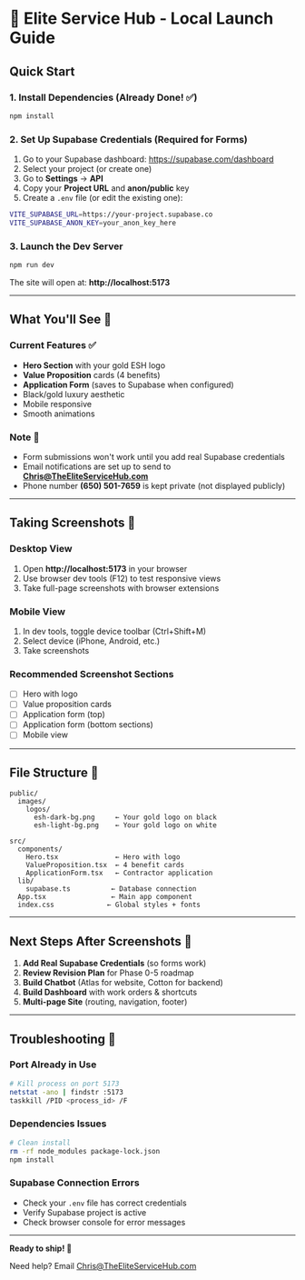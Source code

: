 # 🚀 Elite Service Hub - Local Launch Guide

## Quick Start

### 1. Install Dependencies (Already Done! ✅)
```bash
npm install
```

### 2. Set Up Supabase Credentials (Required for Forms)
1. Go to your Supabase dashboard: https://supabase.com/dashboard
2. Select your project (or create one)
3. Go to **Settings** → **API**
4. Copy your **Project URL** and **anon/public** key
5. Create a `.env` file (or edit the existing one):

```bash
VITE_SUPABASE_URL=https://your-project.supabase.co
VITE_SUPABASE_ANON_KEY=your_anon_key_here
```

### 3. Launch the Dev Server
```bash
npm run dev
```

The site will open at: **http://localhost:5173**

---

## What You'll See 👀

### Current Features ✅
- **Hero Section** with your gold ESH logo
- **Value Proposition** cards (4 benefits)
- **Application Form** (saves to Supabase when configured)
- Black/gold luxury aesthetic
- Mobile responsive
- Smooth animations

### Note 📝
- Form submissions won't work until you add real Supabase credentials
- Email notifications are set up to send to **Chris@TheEliteServiceHub.com**
- Phone number **(650) 501-7659** is kept private (not displayed publicly)

---

## Taking Screenshots 📸

### Desktop View
1. Open **http://localhost:5173** in your browser
2. Use browser dev tools (F12) to test responsive views
3. Take full-page screenshots with browser extensions

### Mobile View
1. In dev tools, toggle device toolbar (Ctrl+Shift+M)
2. Select device (iPhone, Android, etc.)
3. Take screenshots

### Recommended Screenshot Sections
- [ ] Hero with logo
- [ ] Value proposition cards
- [ ] Application form (top)
- [ ] Application form (bottom sections)
- [ ] Mobile view

---

## File Structure 📁

```
public/
  images/
    logos/
      esh-dark-bg.png     ← Your gold logo on black
      esh-light-bg.png    ← Your gold logo on white

src/
  components/
    Hero.tsx              ← Hero with logo
    ValueProposition.tsx  ← 4 benefit cards
    ApplicationForm.tsx   ← Contractor application
  lib/
    supabase.ts          ← Database connection
  App.tsx                ← Main app component
  index.css             ← Global styles + fonts
```

---

## Next Steps After Screenshots 🎯

1. **Add Real Supabase Credentials** (so forms work)
2. **Review Revision Plan** for Phase 0-5 roadmap
3. **Build Chatbot** (Atlas for website, Cotton for backend)
4. **Build Dashboard** with work orders & shortcuts
5. **Multi-page Site** (routing, navigation, footer)

---

## Troubleshooting 🔧

### Port Already in Use
```bash
# Kill process on port 5173
netstat -ano | findstr :5173
taskkill /PID <process_id> /F
```

### Dependencies Issues
```bash
# Clean install
rm -rf node_modules package-lock.json
npm install
```

### Supabase Connection Errors
- Check your `.env` file has correct credentials
- Verify Supabase project is active
- Check browser console for error messages

---

**Ready to ship! 🚀**

Need help? Email Chris@TheEliteServiceHub.com
